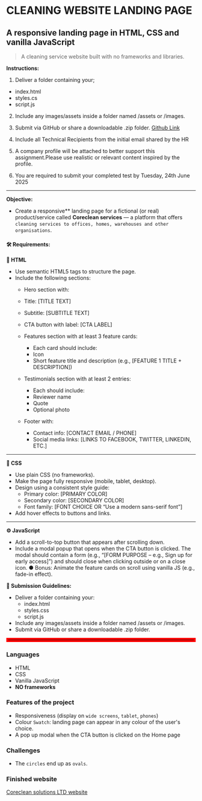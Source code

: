 # CLEANING WEBSITE LANDING PAGE
## A responsive landing page in HTML, CSS and vanilla JavaScript
> A cleaning service website built with no frameworks and libraries.

**Instructions:**
1. Deliver a folder containing your;
- index.html
- styles.cs
- script.js

2. Include any images/assets inside a folder named /assets or /images.

3. Submit via GitHub or share a downloadable .zip folder.
[Github Link](https://github.com/lailahgrant/corecleen-landing-page)

4. Include all Technical Recipients from the initial email shared by the HR

5. A company profile will be attached to better support this assignment.Please use realistic or relevant content inspired by the profile.

6. You are required to submit your completed test by Tuesday, 24th June 2025
<hr>


**Objective:**
- Create a responsive** landing page for a fictional (or real) product/service called **Coreclean services** — a platform that offers `cleaning services to offices, homes, warehouses and other organisations`.

#### 🛠 Requirements:
**🧱 HTML**
- Use semantic HTML5 tags to structure the page.
- Include the following sections:
    - Hero section with:
    - Title: [TITLE TEXT]
    - Subtitle: [SUBTITLE TEXT]
    - CTA button with label: [CTA LABEL]
    - Features section with at least 3 feature cards:
        - Each card should include:
        - Icon
        - Short feature title and description (e.g., [FEATURE 1 TITLE + DESCRIPTION])
    
    - Testimonials section with at least 2 entries:
        - Each should include:
        - Reviewer name
        - Quote
        - Optional photo

    - Footer with:
        - Contact info: [CONTACT EMAIL / PHONE]
        - Social media links: [LINKS TO FACEBOOK, TWITTER, LINKEDIN, ETC.]
<hr>

**🎨 CSS**
- Use plain CSS (no frameworks).
- Make the page fully responsive (mobile, tablet, desktop).
- Design using a consistent style guide:
    - Primary color: [PRIMARY COLOR]
    - Secondary color: [SECONDARY COLOR]
    - Font family: [FONT CHOICE OR “Use a modern sans-serif font”]
- Add hover effects to buttons and links.
<hr>

**⚙️ JavaScript**
- Add a scroll-to-top button that appears after scrolling down.
- Include a modal popup that opens when the CTA button is clicked. The modal
should contain a form (e.g., “[FORM PURPOSE – e.g., Sign up for early
access]”) and should close when clicking outside or on a close icon.
● Bonus: Animate the feature cards on scroll using vanilla JS (e.g., fade-in effect).


**📁 Submission Guidelines:**
- Deliver a folder containing your:
    - index.html
    - styles.css
    - script.js
- Include any images/assets inside a folder named /assets or /images.
- Submit via GitHub or share a downloadable .zip folder.

<hr style="border:5px solid red;">

### Languages
- HTML
- CSS
- Vanilla JavaScript
- **NO frameworks**

### Features of the project
- Responsiveness (display on `wide screens`, `tablet`, `phones`)
- Colour `Swatch`: landing page can appear in any colour of the user's choice.
- A pop up modal when the CTA button is clicked on the Home page


### Challenges
- The `circles` end up as `ovals`.

### Finished website
[Coreclean solutions LTD website](https://corecleen-landing-page.netlify.app/)
